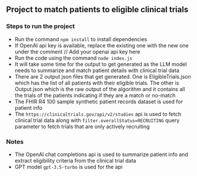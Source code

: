## Project to match patients to eligible clinical trials

### Steps to run the project
* Run the command `npm install` to install dependencies
* If OpenAI api key is available, replace the existing one with the new one under the comment // Add your openai api key here
* Run the code using the command `node index.js`
* It will take some time for the output to get generated as the LLM model needs to summarize and match patient details with clinical trial data
* There are 2 output json files that get generated. One is EligibleTrials.json which has the list of all patients with their eligible trials. The other is Output.json which is the raw output of the algorithm and it contains all the trials of the patients indicating if they are a match or no-match
* The FHIR R4 100 sample synthetic patient records dataset is used for patient info
* The `https://clinicaltrials.gov/api/v2/studies` api is used to fetch clinical trial data along with `filter.overallStatus=RECRUITING` query parameter to fetch trials that are only actively recruiting

### Notes
* The OpenAI chat completions api is used to summarize patient info and extract eligibility criteria from the clinical trial data
* GPT model `gpt-3.5-turbo` is used for the api
